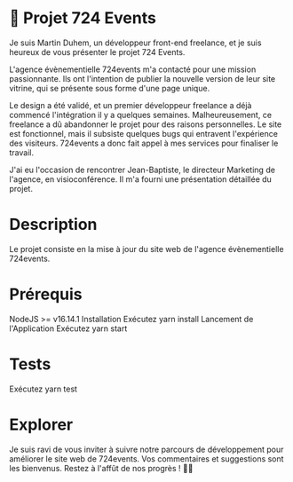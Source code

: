 # 📅 Projet 724 Events
Je suis Martin Duhem, un développeur front-end freelance, et je suis heureux de vous présenter le projet 724 Events.

L'agence évènementielle 724events m'a contacté pour une mission passionnante. Ils ont l'intention de publier la nouvelle version de leur site vitrine, qui se présente sous forme d'une page unique.

Le design a été validé, et un premier développeur freelance a déjà commencé l'intégration il y a quelques semaines. Malheureusement, ce freelance a dû abandonner le projet pour des raisons personnelles. Le site est fonctionnel, mais il subsiste quelques bugs qui entravent l'expérience des visiteurs. 724events a donc fait appel à mes services pour finaliser le travail.

J'ai eu l'occasion de rencontrer Jean-Baptiste, le directeur Marketing de l'agence, en visioconférence. Il m'a fourni une présentation détaillée du projet.

# Description
Le projet consiste en la mise à jour du site web de l'agence évènementielle 724events.

# Prérequis
NodeJS >= v16.14.1
Installation
Exécutez yarn install
Lancement de l'Application
Exécutez yarn start
# Tests
Exécutez yarn test

# Explorer
Je suis ravi de vous inviter à suivre notre parcours de développement pour améliorer le site web de 724events. Vos commentaires et suggestions sont les bienvenus. Restez à l'affût de nos progrès ! 🚀🎉
